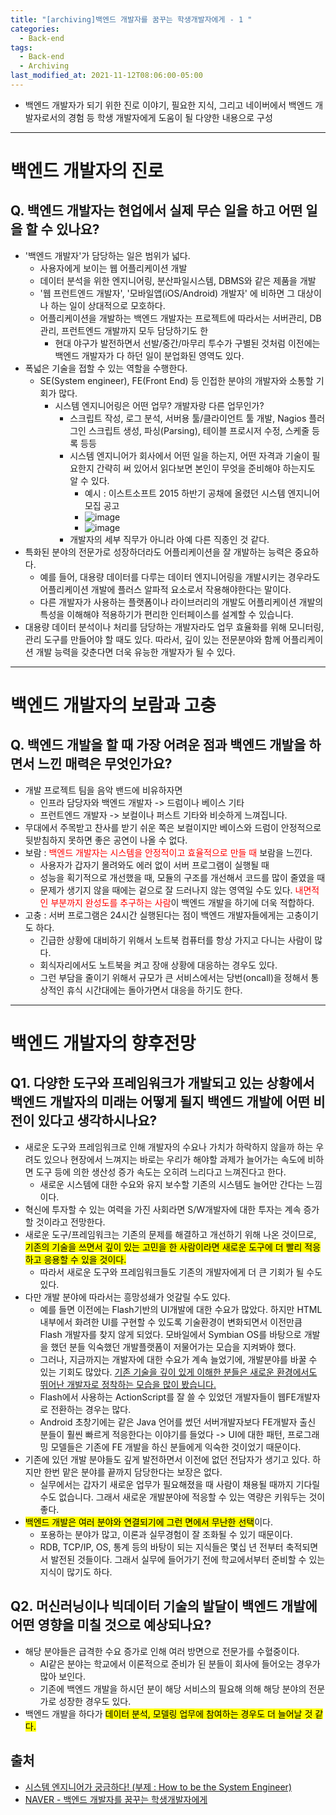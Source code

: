 ```yaml
---
title: "[archiving]백엔드 개발자를 꿈꾸는 학생개발자에게 - 1 "
categories:
  - Back-end
tags:
  - Back-end
  - Archiving
last_modified_at: 2021-11-12T08:06:00-05:00
---
```

- 백엔드 개발자가 되기 위한 진로 이야기, 필요한 지식, 그리고 네이버에서 백엔드 개발자로서의 경험 등 학생 개발자에게 도움이 될 다양한 내용으로 구성


---
# 백엔드 개발자의 진로
## Q. 백엔드 개발자는 현업에서 실제 무슨 일을 하고 어떤 일을 할 수 있나요?

- '백엔드 개발자'가 담당하는 일은 범위가 넓다.
  - 사용자에게 보이는 웹 어플리케이션 개발
  - 데이터 분석을 위한 엔지니어링, 분산파일시스템, DBMS와 같은 제품을 개발
  - '웹 프런트엔드 개발자', '모바일앱(iOS/Android) 개발자' 에 비하면 그 대상이나 하는 일이 상대적으로 모호하다.
  - 어플리케이션을 개발하는 백엔드 개발자는 프로젝트에 따라서는 서버관리, DB관리, 프런트엔드 개발까지 모두 담당하기도 한
    - 현대 야구가 발전하면서 선발/중간/마무리 투수가 구별된 것처럼 이전에는 백엔드 개발자가 다 하던 일이 분업화된 영역도 있다.
- 폭넓은 기술을 접할 수 있는 역할을 수행한다.
  - SE(System engineer), FE(Front End) 등 인접한 분야의 개발자와 소통할 기회가 많다.
    - 시스템 엔지니어링은 어떤 업무? 개발자랑 다른 업무인가?
      - 스크립트 작성, 로그 분석, 서버용 툴/클라이언트 툴 개발, Nagios 플러그인 스크립트 생성, 파싱(Parsing), 테이블 프로시저 수정, 스케줄 등록 등등
      - 시스템 엔지니어가 회사에서 어떤 일을 하는지, 어떤 자격과 기술이 필요한지 간략히 써 있어서 읽다보면 본인이 무엇을 준비해야 하는지도 알 수 있다.
        - 예시 : 이스트소프트 2015 하반기 공채에 올렸던 시스템 엔지니어 모집 공고
        - ![image](https://user-images.githubusercontent.com/69496570/141413340-a9fcc3e3-ae43-4323-8fdd-e91ea658c850.png)
        - ![image](https://user-images.githubusercontent.com/69496570/141413459-edc30826-050d-4442-98ab-fe01cfb3f104.png)
      - 개발자의 세부 직무가 아니라 아예 다른 직종인 것 같다.
- 특화된 분야의 전문가로 성장하더라도 어플리케이션을 잘 개발하는 능력은 중요하다.
  - 예를 들어, 대용량 데이터를 다루는 데이터 엔지니어링을 개발시키는 경우라도 어플리케이션 개발에 플러스 알파적 요소로서 작용해야한다는 말이다.
  - 다른 개발자가 사용하는 플랫폼이나 라이브러리의 개발도 어플리케이션 개발의 특성을 이해해야 적용하기가 편리한 인터페이스를 설계할 수 있습니다. 
- 대용량 데이터 분석이나 처리를 담당하는 개발자라도 업무 효율화를 위해 모니터링, 관리 도구를 만들어야 할 때도 있다. 따라서, 깊이 있는 전문분야와 함께 어플리케이션 개발 능력을 갖춘다면 더욱 유능한 개발자가 될 수 있다.


---


# 백엔드 개발자의 보람과 고충
## Q. 백엔드 개발을 할 때 가장 어려운 점과 백엔드 개발을 하면서 느낀 매력은 무엇인가요?
- 개발 프로젝트 팀을 음악 밴드에 비유하자면
  - 인프라 담당자와 백엔드 개발자 -> 드럼이나 베이스 기타
  - 프런트엔드 개발자 -> 보컬이나 퍼스트 기타와 비슷하게 느껴집니다. 
- 무대에서 주목받고 찬사를 받기 쉬운 쪽은 보컬이지만 베이스와 드럼이 안정적으로 뒷받침하지 못하면 좋은 공연이 나올 수 없다.
- 보람 : <span style="color:red">백엔드 개발자는 시스템을 안정적이고 효율적으로 만들 때</span> 보람을 느낀다.
  - 사용자가 갑자기 몰려와도 에러 없이 서버 프로그램이 실행될 때
  - 성능을 획기적으로 개선했을 때, 모듈의 구조를 개선해서 코드를 많이 줄였을 때
  - 문제가 생기지 않을 때에는 겉으로 잘 드러나지 않는 영역일 수도 있다. <span style="color:red">내면적인 부분까지 완성도를 추구하는 사람</span>이 백엔드 개발을 하기에 더욱 적합하다.
- 고충 : 서버 프로그램은 24시간 실행된다는 점이 백엔드 개발자들에게는 고충이기도 하다.
  - 긴급한 상황에 대비하기 위해서 노트북 컴퓨터를 항상 가지고 다니는 사람이 많다.
  - 회식자리에서도 노트북을 켜고 장애 상황에 대응하는 경우도 있다.
  - 그런 부담을 줄이기 위해서 규모가 큰 서비스에서는 당번(oncall)을 정해서 통상적인 휴식 시간대에는 돌아가면서 대응을 하기도 한다.


---


# 백엔드 개발자의 향후전망
## Q1. 다양한 도구와 프레임워크가 개발되고 있는 상황에서 백엔드 개발자의 미래는 어떻게 될지 백엔드 개발에 어떤 비전이 있다고 생각하시나요?
- 새로운 도구와 프레임워크로 인해 개발자의 수요나 가치가 하락하지 않을까 하는 우려도 있으나 현장에서 느껴지는 바로는 우리가 해야할 과제가 늘어가는 속도에 비하면 도구 등에 의한 생산성 증가 속도는 오히려 느리다고 느껴진다고 한다.
  - 새로운 시스템에 대한 수요와 유지 보수할 기존의 시스템도 늘어만 간다는 느낌이다.
- 혁신에 투자할 수 있는 여력을 가진 사회라면 S/W개발자에 대한 투자는 계속 증가할 것이라고 전망한다.
- 새로운 도구/프레임워크는 기존의 문제를 해결하고 개선하기 위해 나온 것이므로, <mark>기존의 기술을 쓰면서 깊이 있는 고민을 한 사람이라면 새로운 도구에 더 빨리 적응하고 응용할 수 있을 것이다.</mark>
  - 따라서 새로운 도구와 프레임워크들도 기존의 개발자에게 더 큰 기회가 될 수도 있다. 
- 다만 개발 분야에 따라서는 흥망성쇄가 엇갈릴 수도 있다.
  - 예를 들면 이전에는 Flash기반의 UI개발에 대한 수요가 많았다. 하지만 HTML 내부에서 화려한 UI를 구현할 수 있도록 기술환경이 변화되면서 이전만큼 Flash 개발자를 찾지 않게 되었다. 모바일에서 Symbian OS를 바탕으로 개발을 했던 분들 익숙했던 개발플랫폼이 저물어가는 모습을 지켜봐야 했다.
  - 그러나, 지금까지는 개발자에 대한 수요가 계속 늘었기에, 개발분야를 바꿀 수 있는 기회도 많았다. <u>기존 기술을 깊이 있게 이해한 분들은 새로운 환경에서도 뛰어난 개발자로 정착하는 모습을 많이 봤습니다.</u>
  - Flash에서 사용하는 ActionScript를 잘 쓸 수 있었던 개발자들이 웹FE개발자로 전환하는 경우는 많다. 
  - Android 초창기에는 같은 Java 언어를 썼던 서버개발자보다 FE개발자 출신 분들이 훨씬 빠르게 적응한다는 이야기를 들었다 -> UI에 대한 패턴, 프로그래밍 모델들은 기존에 FE 개발을 하신 분들에게 익숙한 것이었기 때문이다.
- 기존에 있던 개발 분야들도 깊게 발전하면서 이전에 없던 전담자가 생기고 있다. 하지만 한번 맡은 분야를 끝까지 담당한다는 보장은 없다.   
  - 실무에서는 갑자기 새로운 업무가 필요해졌을 때 사람이 채용될 때까지 기다릴 수도 없습니다. 그래서 새로운 개발분야에 적응할 수 있는 역량은 키워두는 것이 좋다. 
- <mark>백엔드 개발은 여러 분야와 연결되기에 그런 면에서 무난한 선택</mark>이다.
  - 포용하는 분야가 많고, 이론과 실무경험이 잘 조화될 수 있기 때문이다. 
  - RDB, TCP/IP, OS, 통계 등의 바탕이 되는 지식들은 몇십 년 전부터 축적되면서 발전된 것들이다. 그래서 실무에 들어가기 전에 학교에서부터 준비할 수 있는 지식이 많기도 하다.

## Q2. 머신러닝이나 빅데이터 기술의 발달이 백엔드 개발에 어떤 영향을 미칠 것으로 예상되나요?
- 해당 분야들은 급격한 수요 증가로 인해 여러 방면으로 전문가를 수혈중이다.
  - AI같은 분야는 학교에서 이론적으로 준비가 된 분들이 회사에 들어오는 경우가 많아 보인다.
  - 기존에 백엔드 개발을 하시던 분이 해당 서비스의 필요해 의해 해당 분야의 전문가로 성장한 경우도 있다.
- 백엔드 개발을 하다가 <mark>데이터 분석, 모델링 업무에 참여하는 경우도 더 늘어날 것 같다.</mark>

## 출처
- [시스템 엔지니어가 궁금하다! (부제 : How to be the System Engineer)](https://blog.estsoft.co.kr/459)
- [NAVER - 백엔드 개발자를 꿈꾸는 학생개발자에게](https://d2.naver.com/news/3435170)
